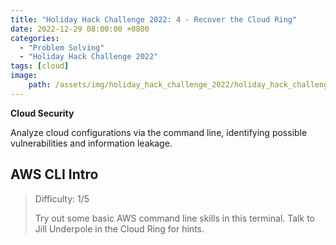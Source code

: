 ```yaml
---
title: "Holiday Hack Challenge 2022: 4 - Recover the Cloud Ring"
date: 2022-12-29 08:00:00 +0800
categories:
  - "Problem Solving"
  - "Holiday Hack Challenge 2022"
tags: [cloud]
image:
    path: /assets/img/holiday_hack_challenge_2022/holiday_hack_challenge_2022_banner.png
---
```

**Cloud Security**

Analyze cloud configurations via the command line, identifying possible vulnerabilities and information leakage.

## AWS CLI Intro

>Difficulty: 1/5
>
>Try out some basic AWS command line skills in this terminal. Talk to Jill Underpole in the Cloud Ring for hints.